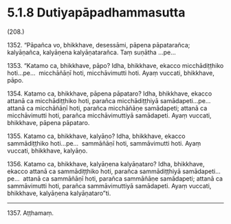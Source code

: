 # 5.1.8 Dutiyapāpadhammasutta

(208.)

1352\. “Pāpañca vo, bhikkhave, desessāmi, pāpena pāpatarañca; kalyāṇañca, kalyāṇena kalyāṇatarañca. Taṃ suṇātha …pe…

1353\. “Katamo ca, bhikkhave, pāpo? Idha, bhikkhave, ekacco micchādiṭṭhiko hoti…pe…  micchāñāṇī hoti, micchāvimutti hoti. Ayaṃ vuccati, bhikkhave, pāpo.

1354\. Katamo ca, bhikkhave, pāpena pāpataro? Idha, bhikkhave, ekacco attanā ca micchādiṭṭhiko hoti, parañca micchādiṭṭhiyā samādapeti…pe…  attanā ca micchāñāṇī hoti, parañca micchāñāṇe samādapeti; attanā ca micchāvimutti hoti, parañca micchāvimuttiyā samādapeti. Ayaṃ vuccati, bhikkhave, pāpena pāpataro.

1355\. Katamo ca, bhikkhave, kalyāṇo? Idha, bhikkhave, ekacco sammādiṭṭhiko hoti…pe…  sammāñāṇī hoti, sammāvimutti hoti. Ayaṃ vuccati, bhikkhave, kalyāṇo.

1356\. Katamo ca, bhikkhave, kalyāṇena kalyāṇataro? Idha, bhikkhave, ekacco attanā ca sammādiṭṭhiko hoti, parañca sammādiṭṭhiyā samādapeti…pe…  attanā ca sammāñāṇī hoti, parañca sammāñāṇe samādapeti; attanā ca sammāvimutti hoti, parañca sammāvimuttiyā samādapeti. Ayaṃ vuccati, bhikkhave, kalyāṇena kalyāṇataro”ti.

---

1357\. Aṭṭhamaṃ.

